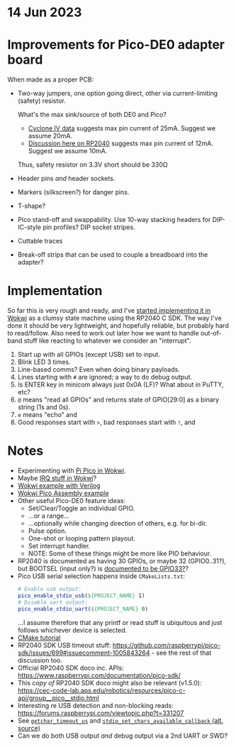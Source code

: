 # 14 Jun 2023

# Improvements for Pico-DE0 adapter board

When made as a proper PCB:
*   Two-way jumpers, one option going direct, other via current-limiting (safety) resistor.

    What's the max sink/source of both DE0 and Pico?
    *   [Cyclone IV data](https://docs.rs-online.com/cc67/0900766b814d52bb.pdf#page=2&zoom=100,216,352) suggests
        max pin current of 25mA. Suggest we assume 20mA.
    *   [Discussion here on RP2040](https://forums.raspberrypi.com/viewtopic.php?t=300735#p1806362) suggests
        max pin current of 12mA. Suggest we assume 10mA.

    Thus, safety resistor on 3.3V short should be 330&ohm;
*   Header pins *and* header sockets.
*   Markers (silkscreen?) for danger pins.
*   T-shape?
*   Pico stand-off and swappability. Use 10-way stacking headers for DIP-IC-style pin profiles? DIP socket stripes.
*   Cuttable traces
*   Break-off strips that can be used to couple a breadboard into the adapter?

# Implementation

So far this is very rough and ready, and I've
[started implementing it in Wokwi](https://wokwi.com/projects/367485443004483585)
as a clumsy state machine using the RP2040 C SDK. The way I've done it should be very lightweight,
and hopefully reliable, but probably hard to read/follow. Also need to work out later how
we want to handle out-of-band stuff like reacting to whatever we consider an "interrupt".

1.  Start up with all GPIOs (except USB) set to input.
2.  Blink LED 3 times.
3.  Line-based comms? Even when doing binary payloads.
4.  Lines starting with `#` are ignored; a way to do debug output.
5.  Is ENTER key in minicom always just 0x0A (LF)? What about in PuTTY, etc?
6.  `@` means "read all GPIOs" and returns state of GPIO[29:0] as a binary string (1s and 0s).
7.  `e` means "echo" and 
8.  Good responses start with `>`, bad responses start with `!`, and 

# Notes

*   Experimenting with [Pi Pico in Wokwi](https://wokwi.com/projects/367485443004483585).
*   Maybe [IRQ stuff in Wokwi](https://wokwi.com/projects/360219175603757057)?
*   [Wokwi example with Verilog](https://wokwi.com/projects/347074912469385810)
*   [Wokwi Pico Assembly example](https://wokwi.com/projects/360134945820730369)
*   Other useful Pico-DE0 feature ideas:
    *   Set/Clear/Toggle an individual GPIO.
    *   ...or a range...
    *   ...optionally while changing direction of others, e.g. for bi-dir.
    *   Pulse option.
    *   One-shot or looping pattern playout.
    *   Set interrupt handler.
    *   NOTE: Some of these things might be more like PIO behaviour.
*   RP2040 is documented as having 30 GPIOs, or maybe 32 (GPIO0..31?), but BOOTSEL (input only?)
    is [documented to be GPIO33?](https://gist.github.com/jepler/c7676f0c5fe4eab9c584424d997a7991)?
*   Pico USB serial selection happens inside `CMakeLists.txt`:
    ```cmake
    # Enable usb output:
    pico_enable_stdio_usb(${PROJECT_NAME} 1)
    # Disable uart output:
    pico_enable_stdio_uart(${PROJECT_NAME} 0)
    ```
    ...I assume therefore that any printf or read stuff is ubiquitous and just follows whichever device is selected.
*   [CMake tutorial](https://cmake.org/cmake/help/latest/guide/tutorial/index.html)
*   RP2040 SDK USB timeout stuff: https://github.com/raspberrypi/pico-sdk/issues/699#issuecomment-1005843264 -
    see the rest of that discussion too.
*   Official RP2040 SDK doco inc. APIs: https://www.raspberrypi.com/documentation/pico-sdk/
*   This *copy of* RP2040 SDK doco might also be relevant (v1.5.0): https://cec-code-lab.aps.edu/robotics/resources/pico-c-api/group__pico__stdio.html
*   Interesting re USB detection and non-blocking reads: https://forums.raspberrypi.com/viewtopic.php?t=331207
*   See [`getchar_timeout_us`](https://www.raspberrypi.com/documentation/pico-sdk/runtime.html#rpip3af6c51330bd3e16a23b)
    and [`stdio_set_chars_available_callback` (alt. source)](https://cec-code-lab.aps.edu/robotics/resources/pico-c-api/group__pico__stdio.html#ga4b010bf88f65fc5d38a29d5538fa80e1)
*   Can we do both USB output *and* debug output via a 2nd UART or SWD?